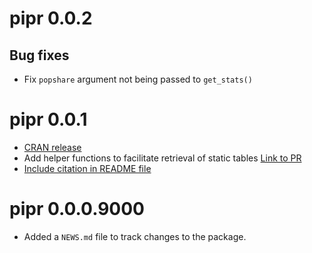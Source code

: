 # pipr 0.0.2

## Bug fixes
* Fix `popshare` argument not being passed to `get_stats()`

# pipr 0.0.1

* [CRAN release](https://github.com/worldbank/pipr/issues/18)
* Add helper functions to facilitate retrieval of static tables [Link to PR](https://github.com/worldbank/pipr/pull/27)
* [Include citation in README file](https://github.com/worldbank/pipr/issues/31)

# pipr 0.0.0.9000

* Added a `NEWS.md` file to track changes to the package.

